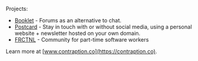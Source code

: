 Projects:

* [Booklet](https://www.booklet.community) - Forums as an alternative to chat. 
* [Postcard](https://postcard.page) - Stay in touch with or without social media, using a personal website + newsletter hosted on your own domain.
* [FRCTNL](https://frctnl.xyz) - Community for part-time software workers

Learn more at [www.contraption.co](https://contraption.co).
